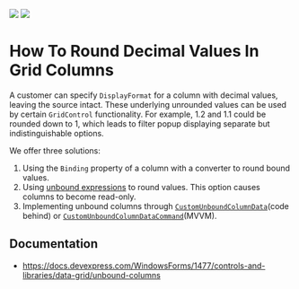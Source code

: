 <!-- default badges list -->
[![](https://img.shields.io/badge/Open_in_DevExpress_Support_Center-FF7200?style=flat-square&logo=DevExpress&logoColor=white)](https://supportcenter.devexpress.com/ticket/details/T1128966)
[![](https://img.shields.io/badge/📖_How_to_use_DevExpress_Examples-e9f6fc?style=flat-square)](https://docs.devexpress.com/GeneralInformation/403183)
<!-- default badges end -->
# How To Round Decimal Values In Grid Columns

A customer can specify `DisplayFormat` for a column with decimal values, leaving the source intact. These underlying unrounded values can be used by certain `GridControl` functionality. For example, 1.2 and 1.1 could be rounded down to 1, which leads to filter popup displaying separate but indistinguishable options.

We offer three solutions:
1. Using the `Binding` property of a column with a converter to round bound values.
2. Using [unbound expressions](https://docs.devexpress.com/WPF/DevExpress.Xpf.Grid.ColumnBase.UnboundExpression) to round values. This option causes columns to become read-only.
3. Implementing unbound columns through [`CustomUnboundColumnData`](https://docs.devexpress.com/WPF/DevExpress.Xpf.Grid.GridControl.CustomUnboundColumnData)(code behind) or [`CustomUnboundColumnDataCommand`](https://docs.devexpress.com/WPF/DevExpress.Xpf.Grid.GridControl.CustomUnboundColumnDataCommand)(MVVM).


## Documentation

- https://docs.devexpress.com/WindowsForms/1477/controls-and-libraries/data-grid/unbound-columns
